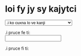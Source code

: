 # loi fy jy sy kajytci

<select id="computations">
  <option value="">.i ko cuxna lo ve kanji</option>
  <option value="comma">.i kanji lo togyfancyku'e lo dilcysle</option>
  <option value="tofjs">.i kanji lo fy jy sy togyku'e lo frinu</option>
  <option value="fromfjs">.i kanji lo frinu lo fy jy sy togyku'e</option>
  <option value="setlambda">.i zifre stika lo crulai</option>
</select>

.i pruce fe ti: <br />
<input type="text" id="input">

.i pruce fi ti: <br />
<div id="output"></div>

<link rel="stylesheet" href="../assets/calcsheets.css">
<script src="../assets/fjs.js"></script>
<script src="../assets/calc.js"></script>
<script>
  var loc = {
         centValue: "toglai:",
             shift: "togyfancylei:",
       outputComma: "togyfancyku'e:",
    outputInterval: "togyku'e cmene:",
             ratio: "frinu:",
           noInput: ".i claxu lo se pruce",
     cantFactorize: ".i na ka'e kanji lo'i dilcymu'o be la'oi %1",
        notANumber: ".i la'oi %1 na'e namcu",
       wrongFormat: ".i na ka'e turfa'i",
   wrongIntVariant: ".i la'oi %1 noi togyku'e ku'o la'oi %2 noi klesi cu na mapti",
       wrongFactor: ".i li re lo'o .e li ci na jai se curmi fai lo ka ce'u dilcymu'o lo fy jy sy togystika",
     noComputation: ".i lo ve pruce cu na se cuxna .i lo liste zo'u ko cuxna",
          notPrime: ".i la'oi %1 na'e dilcysle",
    butPythagorean: ".i li re fa'u li ci cu zelto'aku'e fa'u vonto'aku'e se cistrpitagora .i na nitcu lo fy jy sy togystika",
           notFrac: ".i lo se pruce cu na'e frinu .i mu'a li mu fi'u ci",
              div0: ".i mabla .i'o nai fa lo nu dilcu fi li no",
           notReal: ".i zo'oi %1 na'e saclu lo mrena'u",
         radiusSet: ".i ca crulai fa li %1",

             comma: ".i kanji fi lo dilcysle poi zmadu li ci ku'o fe ge lo togyfancylei gi lo togyfancyku'e to .e lo toglai be ri toi",
             tofjs: ".i kanji fi lo frinu fe lo pa fy jy sy togyku'e noi srana ri <br>.i la'e di'u zo'u lo fy jy sy togystika cu tolxre .i lo togyku'e poi mleca lo nontogyku'e zo'u pilno lo mecna'u noi sinxa lo togyku'e poi cnita .i mu'a li mu fi'u vo cu se sinxa zoi zoi <code>M3^5</code> zoi .i ku'i li vo fi'u mi zo'u zoi zoi <code>M-3_5</code> zoi <br>.i <strong>.o'i</strong> lo kanji cu pilno lo glico ke togyku'e cmene .i mu'a me'o tau my ci cmene lo zmrelto'aku'e",
           fromfjs: ".i kanji fi lo fy jy sy togyku'e fe lo frinu noi srana ri .i bilga lo nu jarco lo du'u ma kau cfari lo galto'a .e lo dzito'a .i .e'a zifre pilji lo togystika gi'e te smuni lo togyku'e poi cnita ku'o lo mecna'u <br>.i <strong>.o'i</strong> lo kanji cu pilno lo glico ke togyku'e cmene .i mu'a me'o tau my ci cmene lo zmarelto'aku'e",
         setlambda: ".i zifre stika lo crulai lo namcu poi zmadu li pa gi'e mleca li re te'a pi mu sei lo saclu cu se ciska .i ciska zoi gy default gy te zu'e lo nu xruti lo crulai lo fadni no'u li vei ci ci fi'u ci pa ve'o te'a pi mu"
  };
</script>
